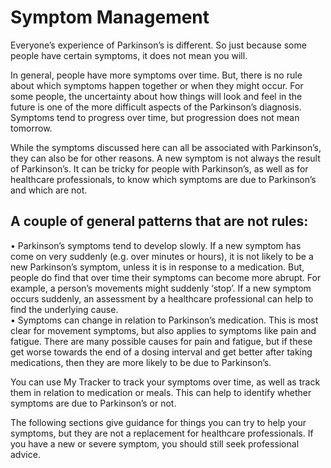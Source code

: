 # Symptom Management

Everyone’s experience of Parkinson’s is different. So just because some people have certain symptoms, it does not mean you will.

In general, people have more symptoms over time. But, there is no rule about which symptoms happen together or when they might occur. For some people, the uncertainty about how things will look and feel in the future is one of the more difficult aspects of the Parkinson’s diagnosis. Symptoms tend to progress over time, but progression does not mean tomorrow.

While the symptoms discussed here can all be associated with Parkinson’s, they can also be for other reasons. A new symptom is not always the result of Parkinson’s. It can be tricky for people with Parkinson’s, as well as for healthcare professionals, to know which symptoms are due to Parkinson’s and which are not.

## A couple of general patterns that are not rules:

• Parkinson’s symptoms tend to develop slowly. If a new symptom has come on very suddenly (e.g. over minutes or hours), it is not likely to be a new Parkinson’s symptom, unless it is in response to a medication. But, people do find that over time their symptoms can become more abrupt. For example, a person’s movements might suddenly ‘stop’. If a new symptom occurs suddenly, an assessment by a healthcare professional can help to find the underlying cause.  
• Symptoms can change in relation to Parkinson’s medication. This is most clear for movement symptoms, but also applies to symptoms like pain and fatigue. There are many possible causes for pain and fatigue, but if these get worse towards the end of a dosing interval and get better after taking medications, then they are more likely to be due to Parkinson’s.

You can use My Tracker to track your symptoms over time, as well as track them in relation to medication or meals. This can help to identify whether symptoms are due to Parkinson’s or not.

The following sections give guidance for things you can try to help your symptoms, but they are not a replacement for healthcare professionals. If you have a new or severe symptom, you should still seek professional advice.

```

```
